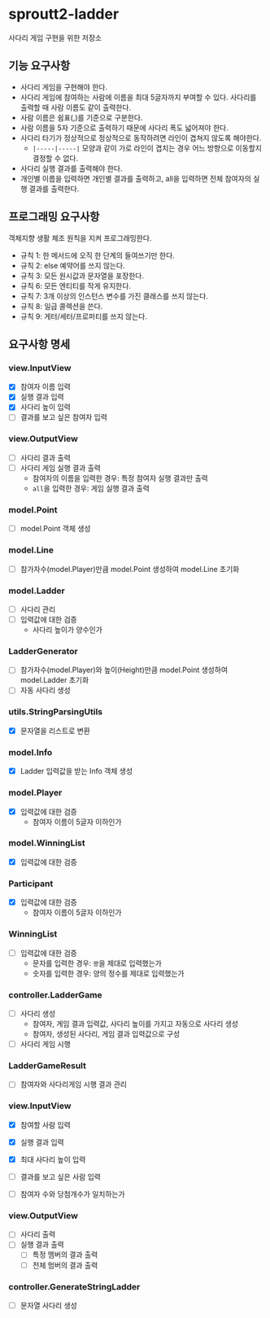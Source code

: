  # sproutt2-ladder
사다리 게임 구현을 위한 저장소

## 기능 요구사항
- 사다리 게임을 구현해야 한다.
- 사다리 게임에 참여하는 사람에 이름을 최대 5글자까지 부여할 수 있다. 사다리를 출력할 때 사람 이름도 같이 출력한다.
- 사람 이름은 쉼표(,)를 기준으로 구분한다.
- 사람 이름을 5자 기준으로 출력하기 때문에 사다리 폭도 넓어져야 한다.
- 사다리 타기가 정상적으로 정상적으로 동작하려면 라인이 겹쳐지 않도록 해야한다.
  - `|-----|-----|` 모양과 같이 가로 라인이 겹치는 경우 어느 방향으로 이동할지 결정할 수 없다.
- 사다리 실행 결과를 출력해야 한다.
- 개인별 이름을 입력하면 개인별 결과를 출력하고, all을 입력하면 전체 참여자의 실행 결과를 출력한다.

## 프로그래밍 요구사항
객체지향 생활 체조 원칙을 지켜 프로그래밍한다.
* 규칙 1: 한 메서드에 오직 한 단계의 들여쓰기만 한다.
* 규칙 2: else 예약어를 쓰지 않는다.
* 규칙 3: 모든 원시값과 문자열을 포장한다.
* 규칙 6: 모든 엔티티를 작게 유지한다.
* 규칙 7: 3개 이상의 인스턴스 변수를 가진 클래스를 쓰지 않는다.
* 규칙 8: 일급 콜렉션을 쓴다.
* 규칙 9: 게터/세터/프로퍼티를 쓰지 않는다.

## 요구사항 명세
### view.InputView
- [X] 참여자 이름 입력
- [X] 실행 결과 입력
- [X] 사다리 높이 입력
- [ ] 결과를 보고 싶은 참여자 입력

### view.OutputView
- [ ] 사다리 결과 출력
- [ ] 사다리 게임 실행 결과 출력
  - 참여자의 이름을 입력한 경우: 특정 참여자 실행 결과만 출력
  - `all`을 입력한 경우: 게임 실행 결과 출력

### model.Point
- [ ] model.Point 객체 생성

### model.Line
- [ ] 참가자수(model.Player)만큼 model.Point 생성하여 model.Line 초기화

### model.Ladder
- [ ] 사다리 관리
- [ ] 입력값에 대한 검증
  - 사다리 높이가 양수인가

### LadderGenerator
- [ ] 참가자수(model.Player)와 높이(Height)만큼 model.Point 생성하여 model.Ladder 초기화
- [ ] 자동 사다리 생성

### utils.StringParsingUtils
- [X] 문자열을 리스트로 변환

### model.Info
- [X] Ladder 입력값을 받는 Info 객체 생성

### model.Player 
- [X] 입력값에 대한 검증
  - 참여자 이름이 5글자 이하인가

### model.WinningList
- [X] 입력값에 대한 검증

### Participant 
- [X] 입력값에 대한 검증
  - 참여자 이름이 5글자 이하인가

### WinningList
- [ ] 입력값에 대한 검증
  - 문자를 입력한 경우: `꽝`을 제대로 입력했는가
  - 숫자를 입력한 경우: 양의 정수를 제대로 입력했는가

### controller.LadderGame
- [ ] 사다리 생성
  - 참여자, 게임 결과 입력값, 사다리 높이를 가지고 자동으로 사다리 생성
  - 참여자, 생성된 사다리, 게임 결과 입력값으로 구성
- [ ] 사다리 게임 시행

### LadderGameResult
- [ ] 참여자와 사다리게임 시행 결과 관리

### view.InputView
- [X] 참여할 사람 입력
- [X] 실행 결과 입력
- [X] 최대 사다리 높이 입력
- [ ] 결과를 보고 싶은 사람 입력
- [ ] 참여자 수와 당첨개수가 일치하는가


### view.OutputView
- [ ] 사다리 출력
- [ ] 실행 결과 출력
  - [ ] 특정 멤버의 결과 출력
  - [ ] 전체 멈버의 결과 출력

### controller.GenerateStringLadder
- [ ] 문자열 사다리 생성